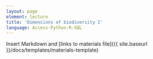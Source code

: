 ```yaml
---
layout: page
element: lecture
title: 'Dimensions of biodiversity I'
language: Access-Python-R-SQL
---
```


Insert Markdown and [links to materials file]({{ site.baseurl }}/docs/templates/materials-template)
